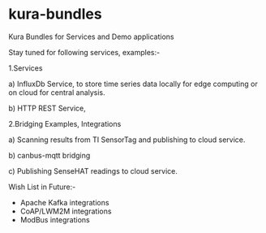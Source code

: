 # kura-bundles
Kura Bundles for Services and Demo applications

Stay tuned for following services, examples:-

1.Services

  a) InfluxDb Service, to store time series data locally for edge computing or on cloud for central analysis.

  b) HTTP REST Service,   
  
2.Bridging Examples, Integrations

   a) Scanning results from TI SensorTag and publishing to cloud service.

   b) canbus-mqtt bridging
   
   c) Publishing SenseHAT readings to cloud service.
   
   
Wish List in Future:-
* Apache Kafka integrations
* CoAP/LWM2M integrations
* ModBus integrations 



  
 
   
   
   

